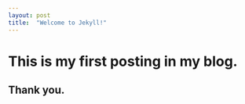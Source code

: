 ```yaml
---
layout: post
title:  "Welcome to Jekyll!"
---
```



# This is my first posting in my blog.
## Thank you.
